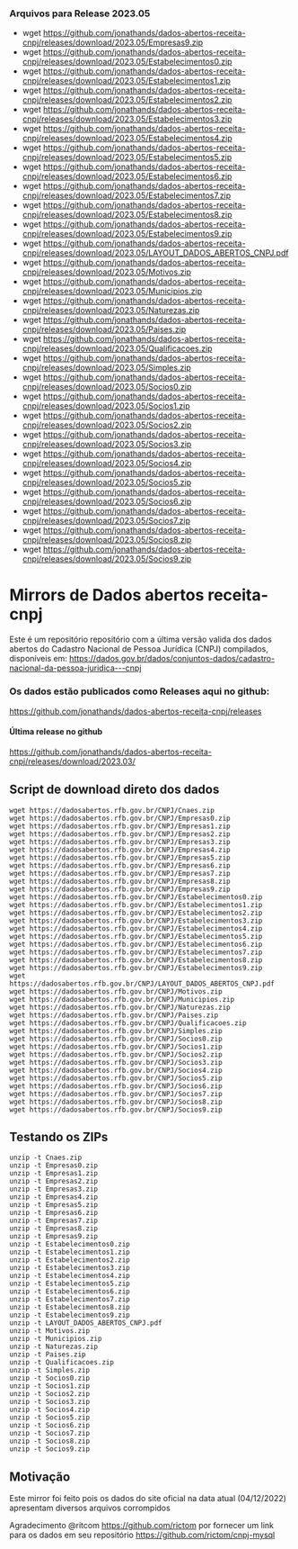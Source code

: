 ### Arquivos para Release 2023.05

* wget https://github.com/jonathands/dados-abertos-receita-cnpj/releases/download/2023.05/Empresas9.zip 
* wget https://github.com/jonathands/dados-abertos-receita-cnpj/releases/download/2023.05/Estabelecimentos0.zip 
* wget https://github.com/jonathands/dados-abertos-receita-cnpj/releases/download/2023.05/Estabelecimentos1.zip 
* wget https://github.com/jonathands/dados-abertos-receita-cnpj/releases/download/2023.05/Estabelecimentos2.zip 
* wget https://github.com/jonathands/dados-abertos-receita-cnpj/releases/download/2023.05/Estabelecimentos3.zip 
* wget https://github.com/jonathands/dados-abertos-receita-cnpj/releases/download/2023.05/Estabelecimentos4.zip 
* wget https://github.com/jonathands/dados-abertos-receita-cnpj/releases/download/2023.05/Estabelecimentos5.zip 
* wget https://github.com/jonathands/dados-abertos-receita-cnpj/releases/download/2023.05/Estabelecimentos6.zip 
* wget https://github.com/jonathands/dados-abertos-receita-cnpj/releases/download/2023.05/Estabelecimentos7.zip 
* wget https://github.com/jonathands/dados-abertos-receita-cnpj/releases/download/2023.05/Estabelecimentos8.zip 
* wget https://github.com/jonathands/dados-abertos-receita-cnpj/releases/download/2023.05/Estabelecimentos9.zip 
* wget https://github.com/jonathands/dados-abertos-receita-cnpj/releases/download/2023.05/LAYOUT_DADOS_ABERTOS_CNPJ.pdf 
* wget https://github.com/jonathands/dados-abertos-receita-cnpj/releases/download/2023.05/Motivos.zip 
* wget https://github.com/jonathands/dados-abertos-receita-cnpj/releases/download/2023.05/Municipios.zip 
* wget https://github.com/jonathands/dados-abertos-receita-cnpj/releases/download/2023.05/Naturezas.zip 
* wget https://github.com/jonathands/dados-abertos-receita-cnpj/releases/download/2023.05/Paises.zip 
* wget https://github.com/jonathands/dados-abertos-receita-cnpj/releases/download/2023.05/Qualificacoes.zip 
* wget https://github.com/jonathands/dados-abertos-receita-cnpj/releases/download/2023.05/Simples.zip 
* wget https://github.com/jonathands/dados-abertos-receita-cnpj/releases/download/2023.05/Socios0.zip 
* wget https://github.com/jonathands/dados-abertos-receita-cnpj/releases/download/2023.05/Socios1.zip 
* wget https://github.com/jonathands/dados-abertos-receita-cnpj/releases/download/2023.05/Socios2.zip 
* wget https://github.com/jonathands/dados-abertos-receita-cnpj/releases/download/2023.05/Socios3.zip 
* wget https://github.com/jonathands/dados-abertos-receita-cnpj/releases/download/2023.05/Socios4.zip 
* wget https://github.com/jonathands/dados-abertos-receita-cnpj/releases/download/2023.05/Socios5.zip 
* wget https://github.com/jonathands/dados-abertos-receita-cnpj/releases/download/2023.05/Socios6.zip 
* wget https://github.com/jonathands/dados-abertos-receita-cnpj/releases/download/2023.05/Socios7.zip 
* wget https://github.com/jonathands/dados-abertos-receita-cnpj/releases/download/2023.05/Socios8.zip 
* wget https://github.com/jonathands/dados-abertos-receita-cnpj/releases/download/2023.05/Socios9.zip 


# Mirrors de Dados abertos receita-cnpj

Este é um repositório repositório com a última versão valida dos dados abertos do Cadastro Nacional de Pessoa Jurídica (CNPJ) compilados, disponíveis em:
https://dados.gov.br/dados/conjuntos-dados/cadastro-nacional-da-pessoa-juridica---cnpj

### Os dados estão publicados como Releases aqui no github: 

https://github.com/jonathands/dados-abertos-receita-cnpj/releases

#### Última release no github
https://github.com/jonathands/dados-abertos-receita-cnpj/releases/download/2023.03/


## Script de download direto dos dados

    wget https://dadosabertos.rfb.gov.br/CNPJ/Cnaes.zip
    wget https://dadosabertos.rfb.gov.br/CNPJ/Empresas0.zip
    wget https://dadosabertos.rfb.gov.br/CNPJ/Empresas1.zip
    wget https://dadosabertos.rfb.gov.br/CNPJ/Empresas2.zip
    wget https://dadosabertos.rfb.gov.br/CNPJ/Empresas3.zip
    wget https://dadosabertos.rfb.gov.br/CNPJ/Empresas4.zip
    wget https://dadosabertos.rfb.gov.br/CNPJ/Empresas5.zip
    wget https://dadosabertos.rfb.gov.br/CNPJ/Empresas6.zip
    wget https://dadosabertos.rfb.gov.br/CNPJ/Empresas7.zip
    wget https://dadosabertos.rfb.gov.br/CNPJ/Empresas8.zip
    wget https://dadosabertos.rfb.gov.br/CNPJ/Empresas9.zip
    wget https://dadosabertos.rfb.gov.br/CNPJ/Estabelecimentos0.zip
    wget https://dadosabertos.rfb.gov.br/CNPJ/Estabelecimentos1.zip
    wget https://dadosabertos.rfb.gov.br/CNPJ/Estabelecimentos2.zip
    wget https://dadosabertos.rfb.gov.br/CNPJ/Estabelecimentos3.zip
    wget https://dadosabertos.rfb.gov.br/CNPJ/Estabelecimentos4.zip
    wget https://dadosabertos.rfb.gov.br/CNPJ/Estabelecimentos5.zip
    wget https://dadosabertos.rfb.gov.br/CNPJ/Estabelecimentos6.zip
    wget https://dadosabertos.rfb.gov.br/CNPJ/Estabelecimentos7.zip
    wget https://dadosabertos.rfb.gov.br/CNPJ/Estabelecimentos8.zip
    wget https://dadosabertos.rfb.gov.br/CNPJ/Estabelecimentos9.zip
    wget https://dadosabertos.rfb.gov.br/CNPJ/LAYOUT_DADOS_ABERTOS_CNPJ.pdf
    wget https://dadosabertos.rfb.gov.br/CNPJ/Motivos.zip
    wget https://dadosabertos.rfb.gov.br/CNPJ/Municipios.zip
    wget https://dadosabertos.rfb.gov.br/CNPJ/Naturezas.zip
    wget https://dadosabertos.rfb.gov.br/CNPJ/Paises.zip
    wget https://dadosabertos.rfb.gov.br/CNPJ/Qualificacoes.zip
    wget https://dadosabertos.rfb.gov.br/CNPJ/Simples.zip
    wget https://dadosabertos.rfb.gov.br/CNPJ/Socios0.zip
    wget https://dadosabertos.rfb.gov.br/CNPJ/Socios1.zip
    wget https://dadosabertos.rfb.gov.br/CNPJ/Socios2.zip
    wget https://dadosabertos.rfb.gov.br/CNPJ/Socios3.zip
    wget https://dadosabertos.rfb.gov.br/CNPJ/Socios4.zip
    wget https://dadosabertos.rfb.gov.br/CNPJ/Socios5.zip
    wget https://dadosabertos.rfb.gov.br/CNPJ/Socios6.zip
    wget https://dadosabertos.rfb.gov.br/CNPJ/Socios7.zip
    wget https://dadosabertos.rfb.gov.br/CNPJ/Socios8.zip
    wget https://dadosabertos.rfb.gov.br/CNPJ/Socios9.zip
    
## Testando os ZIPs

    unzip -t Cnaes.zip
    unzip -t Empresas0.zip
    unzip -t Empresas1.zip
    unzip -t Empresas2.zip
    unzip -t Empresas3.zip
    unzip -t Empresas4.zip
    unzip -t Empresas5.zip
    unzip -t Empresas6.zip
    unzip -t Empresas7.zip
    unzip -t Empresas8.zip
    unzip -t Empresas9.zip
    unzip -t Estabelecimentos0.zip
    unzip -t Estabelecimentos1.zip
    unzip -t Estabelecimentos2.zip
    unzip -t Estabelecimentos3.zip
    unzip -t Estabelecimentos4.zip
    unzip -t Estabelecimentos5.zip
    unzip -t Estabelecimentos6.zip
    unzip -t Estabelecimentos7.zip
    unzip -t Estabelecimentos8.zip
    unzip -t Estabelecimentos9.zip
    unzip -t LAYOUT_DADOS_ABERTOS_CNPJ.pdf
    unzip -t Motivos.zip
    unzip -t Municipios.zip
    unzip -t Naturezas.zip
    unzip -t Paises.zip
    unzip -t Qualificacoes.zip
    unzip -t Simples.zip
    unzip -t Socios0.zip
    unzip -t Socios1.zip
    unzip -t Socios2.zip
    unzip -t Socios3.zip
    unzip -t Socios4.zip
    unzip -t Socios5.zip
    unzip -t Socios6.zip
    unzip -t Socios7.zip
    unzip -t Socios8.zip
    unzip -t Socios9.zip

## Motivação
Este mirror foi feito pois os dados do site oficial na data atual (04/12/2022) apresentam diversos arquivos corrompidos

Agradecimento @ritcom https://github.com/rictom por fornecer um link para os dados em seu repositório
https://github.com/rictom/cnpj-mysql
